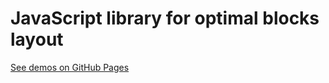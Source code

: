 # JavaScript library for optimal blocks layout

[See demos on GitHub Pages](http://xantorohara.github.io/pkmx)
